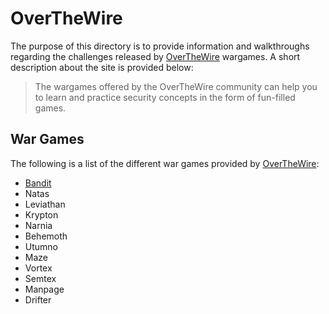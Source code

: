 # OverTheWire

The purpose of this directory is to provide information and walkthroughs regarding the challenges released by [OverTheWire](http://overthewire.org/wargames/) wargames.
A short description about the site is provided below: 
> The wargames offered by the OverTheWire community can help you to learn and practice security concepts in the form of fun-filled games.

## War Games

The following is a list of the different war games provided by [OverTheWire](http://overthewire.org/wargames/):
- [Bandit](https://github.com/JFarina5/Cyber-Writeups/tree/master/overthewire/Bandit)
- Natas
- Leviathan
- Krypton
- Narnia
- Behemoth
- Utumno
- Maze
- Vortex
- Semtex
- Manpage
- Drifter
